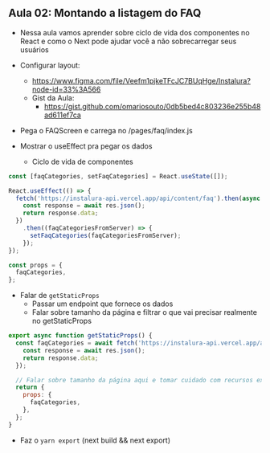## Aula 02: Montando a listagem do FAQ
- Nessa aula vamos aprender sobre ciclo de vida dos componentes no React e como o Next pode ajudar você a não sobrecarregar seus usuários

- Configurar layout:
  - https://www.figma.com/file/Veefm1pjkeTFcJC7BUqHge/Instalura?node-id=33%3A566
  - Gist da Aula:
    - https://gist.github.com/omariosouto/0db5bed4c803236e255b48ad611ef7ca

- Pega o FAQScreen e carrega no /pages/faq/index.js

- Mostrar o useEffect pra pegar os dados
  - Ciclo de vida de componentes
```js
const [faqCategories, setFaqCategories] = React.useState([]);

React.useEffect(() => {
  fetch('https://instalura-api.vercel.app/api/content/faq').then(async (res) => {
    const response = await res.json();
    return response.data;
  })
    .then((faqCategoriesFromServer) => {
      setFaqCategories(faqCategoriesFromServer);
    });
});

const props = {
  faqCategories,
};
```

- Falar de `getStaticProps`
  - Passar um endpoint que fornece os dados
  - Falar sobre tamanho da página e filtrar o que vai precisar realmente no getStaticProps
```js
export async function getStaticProps() {
  const faqCategories = await fetch('https://instalura-api.vercel.app/api/content/faq').then(async (res) => {
    const response = await res.json();
    return response.data;
  });

  // Falar sobre tamanho da página aqui e tomar cuidado com recursos extras que vão pra página
  return {
    props: {
      faqCategories,
    },
  };
}
```

- Faz o `yarn export` (next build && next export)